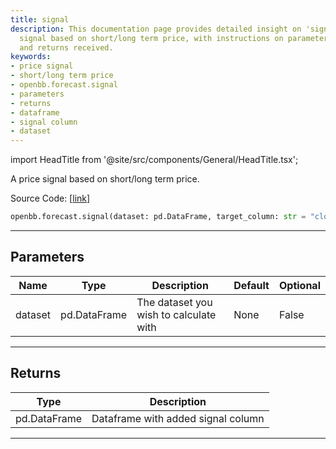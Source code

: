 ```yaml
---
title: signal
description: This documentation page provides detailed insight on 'signal', a price
  signal based on short/long term price, with instructions on parameters to be entered
  and returns received.
keywords:
- price signal
- short/long term price
- openbb.forecast.signal
- parameters
- returns
- dataframe
- signal column
- dataset
---
```


import HeadTitle from '@site/src/components/General/HeadTitle.tsx';

<HeadTitle title="forecast.signal - Reference | OpenBB SDK Docs" />

A price signal based on short/long term price.

Source Code: [[link](https://github.com/OpenBB-finance/OpenBB/tree/main/openbb_terminal/forecast/forecast_model.py#L374)]

```python
openbb.forecast.signal(dataset: pd.DataFrame, target_column: str = "close")
```

---

## Parameters

| Name | Type | Description | Default | Optional |
| ---- | ---- | ----------- | ------- | -------- |
| dataset | pd.DataFrame | The dataset you wish to calculate with | None | False |


---

## Returns

| Type | Description |
| ---- | ----------- |
| pd.DataFrame | Dataframe with added signal column |
---
